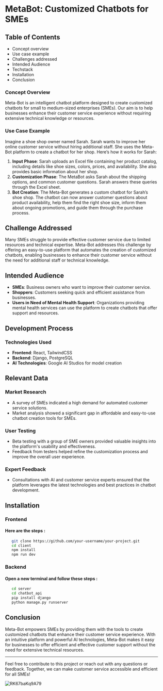 # MetaBot: Customized Chatbots for SMEs

## Table of Contents

- Concept overview
- Use case example
- Challenges addressed
- Intended Audience
- Techstack
- Installation
- Conclusion

### Concept Overview

Meta-Bot is an intelligent chatbot platform designed to create customized chatbots for small to medium-sized enterprises (SMEs). Our aim is to help businesses enhance their customer service experience without requiring extensive technical knowledge or resources.

### Use Case Example

Imagine a shoe shop owner named Sarah. Sarah wants to improve her online customer service without hiring additional staff. She uses the Meta-Bot platform to create a chatbot for her shop. Here’s how it works for Sarah:

1. **Input Phase**: Sarah uploads an Excel file containing her product catalog, including details like shoe sizes, colors, prices, and availability. She also provides basic information about her shop.
2. **Customization Phase**: The MetaBot asks Sarah about the shipping options, and common customer questions. Sarah answers these queries through the Excel sheet.
3. **Bot Creation**: The Meta-Bot generates a custom chatbot for Sarah’s shoe shop. The chatbot can now answer customer questions about product availability, help them find the right shoe size, inform them about ongoing promotions, and guide them through the purchase process.

## Challenge Addressed

Many SMEs struggle to provide effective customer service due to limited resources and technical expertise. Meta-Bot addresses this challenge by offering an easy-to-use platform that automates the creation of customized chatbots, enabling businesses to enhance their customer service without the need for additional staff or technical knowledge.

## Intended Audience

- **SMEs**: Business owners who want to improve their customer service.
- **Shoppers**: Customers seeking quick and efficient assistance from businesses.
- **Users in Need of Mental Health Support**: Organizations providing mental health services can use the platform to create chatbots that offer support and resources.

## Development Process

### Technologies Used

- **Frontend**: React, TailwindCSS
- **Backend**: Django, PostgreSQL
- **AI Technologies**: Google AI Studios for model creation

## Relevant Data

### Market Research

- A survey of SMEs indicated a high demand for automated customer service solutions.
- Market analysis showed a significant gap in affordable and easy-to-use chatbot creation tools for SMEs.

### User Testing

- Beta testing with a group of SME owners provided valuable insights into the platform's usability and effectiveness.
- Feedback from testers helped refine the customization process and improve the overall user experience.

### Expert Feedback

- Consultations with AI and customer service experts ensured that the platform leverages the latest technologies and best practices in chatbot development.

## Installation
### Frontend
#### Here are the steps :
```bash
   git clone https://github.com/your-username/your-project.git
   cd client
   npm install
   npm run dev
```
### Backend
#### Open a new terminal and follow these steps :
```bash
   cd server
   cd chatbot_api
   pip install django
   python manage.py runserver
```
## Conclusion

Meta-Bot empowers SMEs by providing them with the tools to create customized chatbots that enhance their customer service experience. With an intuitive platform and powerful AI technologies, Meta-Bot makes it easy for businesses to offer efficient and effective customer support without the need for extensive technical resources.

---


Feel free to contribute to this project or reach out with any questions or feedback. Together, we can make customer service accessible and efficient for all SMEs!

![RK67baKq9A79](https://github.com/user-attachments/assets/030a88cd-40f6-4f4e-b149-091ad0bfe158)


